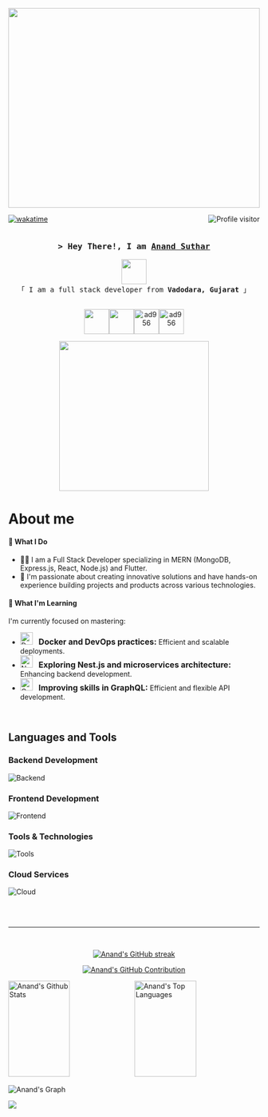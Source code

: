 <p align="center">
  <a href="https://github.com/ad956"><img height="400px" width="100%" src="https://user-images.githubusercontent.com/74038190/225813708-98b745f2-7d22-48cf-9150-083f1b00d6c9.gif"></a>
</p>

[![wakatime](https://wakatime.com/badge/user/018ca6f5-ed20-4167-a56f-0ceefd84c7d0.svg)](https://wakatime.com/@018ca6f5-ed20-4167-a56f-0ceefd84c7d0)
<a href="https://komarev.com/ghpvc/?username=ad956">
  <img align="right" src="https://komarev.com/ghpvc/?username=ad956&color=blueviolet&style=plastic&label=Visitors" alt="Profile visitor" />
</a>
<!-- Intro  -->
<div style="display: flex; flex-wrap: wrap; align-items: center; justify-content: center;">
  <div style="flex: 1; min-width: 300px; text-align: center;">
    <h3>
      <samp>&gt; Hey There!, I am
        <b><a target="_blank" href="https://github.com/ad956">Anand Suthar</a></b>
      </samp>
    </h3>
    <p>
      <samp>
        <img src="https://res.cloudinary.com/dtkfvp2ic/image/upload/v1703676112/ffire_mjnxjr.png" height="50" width="50"/>
        <br>
        「 I am a full stack developer from <b>Vadodara, Gujarat</b> 」
        <br>
        <br>
      </samp>
    </p>
    <p style="display: flex; justify-content: center; align-items: center;">
      <a href="https://www.linkedin.com/in/anand-suthar-72133b208" target="_blank" style="text-decoration: none; color: inherit;">
        <img src="https://res.cloudinary.com/dtkfvp2ic/image/upload/v1703674177/LinkedIn_mtl50i.png" height="50" width="50" />
      </a>
      <a href="https://twitter.com/_ad956" target="_blank" style="text-decoration: none; color: inherit;">
        <img src="https://res.cloudinary.com/dtkfvp2ic/image/upload/v1703674177/Twitter_mbkmve.png" height="50" width="50" />
      </a>
      <a href="https://instagram.com/_anu_956" target="_blank" style="text-decoration: none; color: inherit;">
        <img src="https://res.cloudinary.com/dtkfvp2ic/image/upload/v1703674178/Instagram_k8jv1h.png" alt="ad956" height="50" width="50" />
      </a>
      <a href="https://www.facebook.com/ad956/" target="_blank" style="text-decoration: none; color: inherit;">
        <img src="https://res.cloudinary.com/dtkfvp2ic/image/upload/v1703674178/Facebook_a2t78g.png" alt="ad956" height="50" width="50" />
      </a>
    </p>
  </div>
  <div style="flex: 1; min-width: 300px; text-align: center;">
    <img src="https://res.cloudinary.com/dtkfvp2ic/image/upload/v1716018319/gojo_lsohay.png" alt="" style="max-width: 100%; height: auto; width: 300px;" />
  </div>
</div>
<!-- About Section -->

# About me
#### 💼 What I Do

- 👨‍💻 I am a Full Stack Developer specializing in MERN (MongoDB, Express.js, React, Node.js) and Flutter.
- 🚀 I'm passionate about creating innovative solutions and have hands-on experience building projects and products across various technologies.

#### 🌱 What I'm Learning
I'm currently focused on mastering:

- <div align="left">
    <img src="https://skillicons.dev/icons?i=docker&theme=dark" height="25" width="25" alt="Docker Icon" />
    &nbsp;
    <span style="font-size: 16px; font-weight: bold;">Docker and DevOps practices:</span> Efficient and scalable deployments.
  </div>

- <div align="left">
    <img src="https://skillicons.dev/icons?i=nest&theme=dark" height="25" width="25" alt="Nest.js Icon" />
    &nbsp;
    <span style="font-size: 16px; font-weight: bold;">Exploring Nest.js and microservices architecture:</span> Enhancing backend development.
  </div>

- <div align="left">
  <img src="https://skillicons.dev/icons?i=graphql&theme=dark" height="25" width="25" alt="GraphQL Icon" />
  &nbsp;
  <span style="font-size: 16px; font-weight: bold;">Improving skills in GraphQL:</span> Efficient and flexible API development.
</div>

<br/>

## Languages and Tools

### Backend Development

![Backend](https://skillicons.dev/icons?i=nodejs,expressjs,nestjs,mongodb,mysql,redis,graphql&perline=10&theme=dark)

### Frontend Development

![Frontend](https://skillicons.dev/icons?i=nextjs,react,redux,js,ts,tailwind,flutter,dart&perline=10&theme=dark)

### Tools & Technologies

![Tools](https://skillicons.dev/icons?i=git,vscode,linux,vite,jest,docker,githubactions,nginx&perline=10&theme=dark)

### Cloud Services

![Cloud](https://skillicons.dev/icons?i=googlecloud,firebase&theme=dark)

<br/>
<br/>
<hr/>
<br/>

<p align="center">
  <a href="https://github.com/ad956">
    <img src="https://streak-stats.demolab.com/?user=ad956&theme=radical&border=7F3FBF&background=0D1117" alt="Anand's GitHub streak"/>
  </a>
</p>

<p align="center">
  <a href="https://github.com/ad956">
    <img src="https://github-profile-summary-cards.vercel.app/api/cards/profile-details?username=ad956&theme=radical" alt="Anand's GitHub Contribution"/>
  </a>
</p>

<a> 
    <a href="https://github.com/ad956"><img alt="Anand's Github Stats" src="https://denvercoder1-github-readme-stats.vercel.app/api?username=ad956&show_icons=true&count_private=true&theme=react&border_color=7F3FBF&bg_color=0D1117&title_color=F85D7F&icon_color=F8D866" height="192px" width="49.5%"/></a>
  <a href="https://github.com/ad956"><img alt="Anand's Top Languages" src="https://denvercoder1-github-readme-stats.vercel.app/api/top-langs/?username=ad956&langs_count=8&layout=compact&theme=react&border_color=7F3FBF&bg_color=0D1117&title_color=F85D7F&icon_color=F8D866" height="192px" width="49.5%"/></a>
  <br/>
</a>

![Anand's Graph](https://github-readme-activity-graph.vercel.app/graph?username=ad956&custom_title=Anand%20Suthar's%20GitHub%20Activity%20Graph&bg_color=0D1117&color=7F3FBF&line=7F3FBF&point=7F3FBF&area_color=FFFFFF&title_color=FFFFFF&area=true)

  ![](https://hit.yhype.me/github/profile?user_id=85487906)
